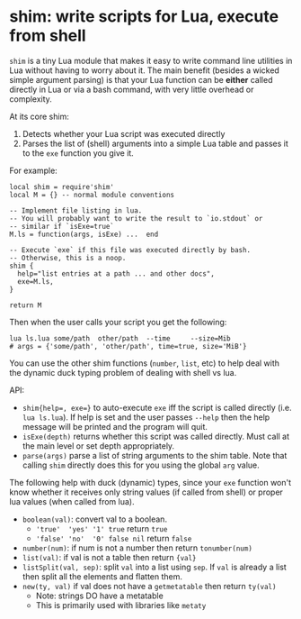 # shim: write scripts for Lua, execute from shell

`shim` is a tiny Lua module that makes it easy to write command line utilities
in Lua without having to worry about it.  The main benefit (besides a wicked
simple argument parsing) is that your Lua function can be **either** called
directly in Lua or via a bash command, with very little overhead or complexity.

At its core shim:
1. Detects whether your Lua script was executed directly
2. Parses the list of (shell) arguments into a simple Lua table and passes it to
   the `exe` function you give it.

For example:
```
local shim = require'shim'
local M = {} -- normal module conventions

-- Implement file listing in lua.
-- You will probably want to write the result to `io.stdout` or
-- similar if `isExe=true`
M.ls = function(args, isExe) ...  end

-- Execute `exe` if this file was executed directly by bash.
-- Otherwise, this is a noop.
shim {
  help="list entries at a path ... and other docs",
  exe=M.ls,
}

return M
```

Then when the user calls your script you get the following:
```
lua ls.lua some/path  other/path  --time     --size=Mib
# args = {'some/path', 'other/path', time=true, size='MiB'}
```

You can use the other shim functions (`number`, `list`, etc) to help deal with
the dynamic duck typing problem of dealing with shell vs lua.

API:

* `shim{help=, exe=}` to auto-execute `exe` iff the script is called directly
  (i.e. `lua ls.lua`). If help is set and the user passes `--help` then the
  help message will be printed and the program will quit.
* `isExe(depth)` returns whether this script was called directly. Must call at
  the main level or set depth appropriately.
* `parse(args)` parse a list of string arguments to the shim table. Note that
  calling `shim` directly does this for you using the global `arg` value.

The following help with duck (dynamic) types, since your `exe` function won't
know whether it receives only string values (if called from shell) or proper lua
values (when called from lua).

* `boolean(val)`: convert val to a boolean.
  * `'true'  'yes' '1' true` return `true`
  * `'false' 'no'  '0' false nil` return `false`
* `number(num)`: if num is not a number then return `tonumber(num)`
* `list(val)`: if val is not a table then return `{val}`
* `listSplit(val, sep)`: split `val` into a list using `sep`. If `val` is
  already a list then split all the elements and flatten them.
* `new(ty, val)` if val does not have a `getmetatable` then return `ty(val)`
  * Note: strings DO have a metatable
  * This is primarily used with libraries like `metaty`

